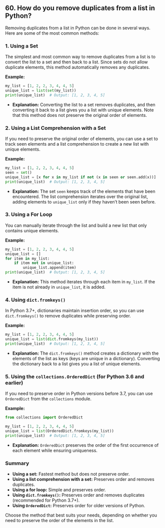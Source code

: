 ## 60. How do you remove duplicates from a list in Python?


Removing duplicates from a list in Python can be done in several ways. Here are some of the most common methods:

### 1. **Using a Set**

The simplest and most common way to remove duplicates from a list is to convert the list to a set and then back to a list. Since sets do not allow duplicate elements, this method automatically removes any duplicates.

**Example:**
```python
my_list = [1, 2, 2, 3, 4, 4, 5]
unique_list = list(set(my_list))
print(unique_list)  # Output: [1, 2, 3, 4, 5]
```

- **Explanation:** Converting the list to a set removes duplicates, and then converting it back to a list gives you a list with unique elements. Note that this method does not preserve the original order of elements.

### 2. **Using a List Comprehension with a Set**

If you need to preserve the original order of elements, you can use a set to track seen elements and a list comprehension to create a new list with unique elements.

**Example:**
```python
my_list = [1, 2, 2, 3, 4, 4, 5]
seen = set()
unique_list = [x for x in my_list if not (x in seen or seen.add(x))]
print(unique_list)  # Output: [1, 2, 3, 4, 5]
```

- **Explanation:** The set `seen` keeps track of the elements that have been encountered. The list comprehension iterates over the original list, adding elements to `unique_list` only if they haven’t been seen before.

### 3. **Using a For Loop**

You can manually iterate through the list and build a new list that only contains unique elements.

**Example:**
```python
my_list = [1, 2, 2, 3, 4, 4, 5]
unique_list = []
for item in my_list:
    if item not in unique_list:
        unique_list.append(item)
print(unique_list)  # Output: [1, 2, 3, 4, 5]
```

- **Explanation:** This method iterates through each item in `my_list`. If the item is not already in `unique_list`, it is added.

### 4. **Using `dict.fromkeys()`**

In Python 3.7+, dictionaries maintain insertion order, so you can use `dict.fromkeys()` to remove duplicates while preserving order.

**Example:**
```python
my_list = [1, 2, 2, 3, 4, 4, 5]
unique_list = list(dict.fromkeys(my_list))
print(unique_list)  # Output: [1, 2, 3, 4, 5]
```

- **Explanation:** The `dict.fromkeys()` method creates a dictionary with the elements of the list as keys (keys are unique in a dictionary). Converting the dictionary back to a list gives you a list of unique elements.

### 5. **Using the `collections.OrderedDict` (for Python 3.6 and earlier)**

If you need to preserve order in Python versions before 3.7, you can use `OrderedDict` from the `collections` module.

**Example:**
```python
from collections import OrderedDict

my_list = [1, 2, 2, 3, 4, 4, 5]
unique_list = list(OrderedDict.fromkeys(my_list))
print(unique_list)  # Output: [1, 2, 3, 4, 5]
```

- **Explanation:** `OrderedDict` preserves the order of the first occurrence of each element while ensuring uniqueness.

### Summary

- **Using a set:** Fastest method but does not preserve order.
- **Using a list comprehension with a set:** Preserves order and removes duplicates.
- **Using a for loop:** Simple and preserves order.
- **Using `dict.fromkeys()`:** Preserves order and removes duplicates (recommended for Python 3.7+).
- **Using `OrderedDict`:** Preserves order for older versions of Python.

Choose the method that best suits your needs, depending on whether you need to preserve the order of the elements in the list.